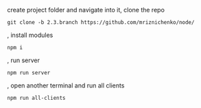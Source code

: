 create project folder and navigate into it, clone the repo
```
git clone -b 2.3.branch https://github.com/mriznichenko/node/ 
```

, install modules
```
npm i
```

, run server
```
npm run server
```

, open another terminal and run all clients
```
npm run all-clients
```
